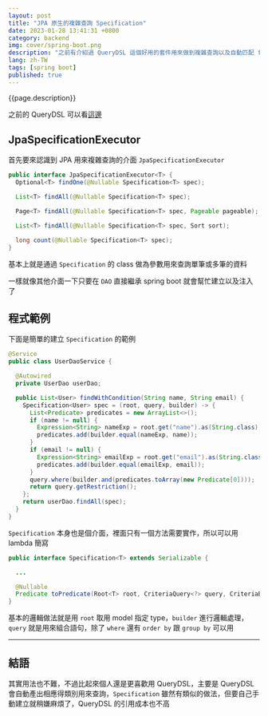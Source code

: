 ```yaml
---
layout: post
title: "JPA 原生的複雜查詢 Specification"
date: 2023-01-28 13:41:31 +0800
category: backend
img: cover/spring-boot.png
description: "之前有介紹過 QueryDSL 這個好用的套件用來做到複雜查詢以及自動匹配 filter 的功能，後來發現其實 JPA 也有內建對於複雜查詢的使用框架，雖然自己本身還是比較常用 QueryDSL 不過也紀錄一下 JPA Specification 的用法"
lang: zh-TW
tags: [spring boot]
published: true
---
```


{{page.description}}

之前的 QueryDSL 可以看[這邊][querydsl-article]

## JpaSpecificationExecutor

首先要來認識到 JPA 用來複雜查詢的介面 `JpaSpecificationExecutor`

```java
public interface JpaSpecificationExecutor<T> {
  Optional<T> findOne(@Nullable Specification<T> spec);

  List<T> findAll(@Nullable Specification<T> spec);

  Page<T> findAll(@Nullable Specification<T> spec, Pageable pageable);

  List<T> findAll(@Nullable Specification<T> spec, Sort sort);

  long count(@Nullable Specification<T> spec);
}
```

基本上就是通過 `Specification` 的 class 做為參數用來查詢單筆或多筆的資料

一樣就像其他介面一下只要在 `DAO` 直接繼承 spring boot 就會幫忙建立以及注入了

## 程式範例

下面是簡單的建立 `Specification` 的範例

```java
@Service
public class UserDaoService {

  @Autowired
  private UserDao userDao;

  public List<User> findWithCondition(String name, String email) {
    Specification<User> spec = (root, query, builder) -> {
      List<Predicate> predicates = new ArrayList<>();
      if (name != null) {
        Expression<String> nameExp = root.get("name").as(String.class);
        predicates.add(builder.equal(nameExp, name));
      }
      if (email != null) {
        Expression<String> emailExp = root.get("email").as(String.class);
        predicates.add(builder.equal(emailExp, email));
      }
      query.where(builder.and(predicates.toArray(new Predicate[0])));
      return query.getRestriction();
    };
    return userDao.findAll(spec);
  }
}
```

`Specification` 本身也是個介面，裡面只有一個方法需要實作，所以可以用 lambda 簡寫

```java
public interface Specification<T> extends Serializable {

  ...

  @Nullable
  Predicate toPredicate(Root<T> root, CriteriaQuery<?> query, CriteriaBuilder criteriaBuilder);
}
```

基本的邏輯做法就是用 `root` 取用 model 指定 type，`builder` 進行邏輯處理，`query` 就是用來組合語句，除了 `where` 還有 `order by` 跟 `group by` 可以用

---

## 結語

其實用法也不難，不過比起來個人還是更喜歡用 QueryDSL，主要是 QueryDSL 會自動產出相應得類別用來查詢，`Specification` 雖然有類似的做法，但要自己手動建立就稍嫌麻煩了，QueryDSL 的引用成本也不高

[querydsl-article]: https://bingdoal.github.io/backend/2021/08/spring-boot-jpa-and-querydsl/